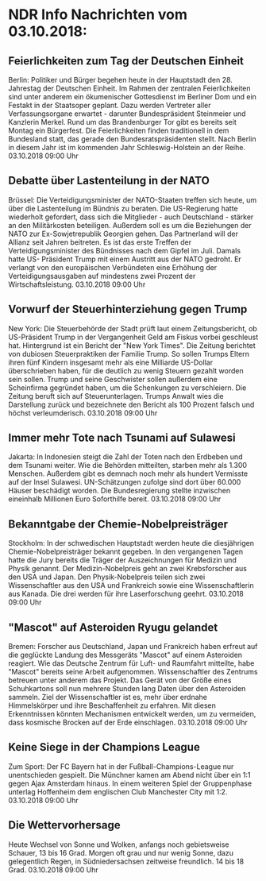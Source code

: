 # NDR Info Nachrichten vom 03.10.2018:


## Feierlichkeiten zum Tag der Deutschen Einheit
Berlin: Politiker und Bürger begehen heute in der Hauptstadt den 28. Jahrestag der Deutschen Einheit. Im Rahmen der zentralen Feierlichkeiten sind unter anderem ein ökumenischer Gottesdienst im Berliner Dom und ein Festakt in der Staatsoper geplant. Dazu werden Vertreter aller Verfassungsorgane erwartet - darunter Bundespräsident Steinmeier und Kanzlerin Merkel. Rund um das Brandenburger Tor gibt es bereits seit Montag ein Bürgerfest. Die Feierlichkeiten finden traditionell in dem Bundesland statt, das gerade den Bundesratspräsidenten stellt. Nach Berlin in diesem Jahr ist im kommenden Jahr Schleswig-Holstein an der Reihe. 03.10.2018 09:00 Uhr 

## Debatte über Lastenteilung in der NATO
Brüssel: Die Verteidigungsminister der NATO-Staaten treffen sich heute, um über die Lastenteilung im Bündnis zu beraten. Die US-Regierung hatte wiederholt gefordert, dass sich die Mitglieder - auch Deutschland - stärker an den Militärkosten beteiligen. Außerdem soll es um die Beziehungen der NATO zur Ex-Sowjetrepublik Georgien gehen. Das Partnerland will der Allianz seit Jahren beitreten. Es ist das erste Treffen der Verteidigungsminister des Bündnisses nach dem Gipfel im Juli. Damals hatte US- Präsident Trump mit einem Austritt aus der NATO gedroht. Er verlangt von den europäischen Verbündeten eine Erhöhung der Verteidigungsausgaben auf mindestens zwei Prozent der Wirtschaftsleistung. 03.10.2018 09:00 Uhr 

## Vorwurf der Steuerhinterziehung gegen Trump
New York: Die Steuerbehörde der Stadt prüft laut einem Zeitungsbericht, ob US-Präsident Trump in der Vergangenheit Geld am Fiskus vorbei geschleust hat. Hintergrund ist ein Bericht der "New York Times". Die Zeitung berichtet von dubiosen Steuerpraktiken der Familie Trump. So sollen Trumps Eltern ihren fünf Kindern insgesamt mehr als eine Milliarde US-Dollar überschrieben haben, für die deutlich zu wenig Steuern gezahlt worden sein sollen. Trump und seine Geschwister sollen außerdem eine Scheinfirma gegründet haben, um die Schenkungen zu verschleiern. Die Zeitung beruft sich auf Steuerunterlagen. Trumps Anwalt wies die Darstellung zurück und bezeichnete den Bericht als 100 Prozent falsch und höchst verleumderisch. 03.10.2018 09:00 Uhr 

## Immer mehr Tote nach Tsunami auf Sulawesi
Jakarta: In Indonesien steigt die Zahl der Toten nach den Erdbeben und dem Tsunami weiter. Wie die Behörden mitteilten, starben mehr als 1.300 Menschen. Außerdem gibt es demnach noch mehr als hundert Vermisste auf der Insel Sulawesi. UN-Schätzungen zufolge sind dort über 60.000 Häuser beschädigt worden. Die Bundesregierung stellte inzwischen eineinhalb Millionen Euro Soforthilfe bereit. 03.10.2018 09:00 Uhr 

## Bekanntgabe der Chemie-Nobelpreisträger
Stockholm: In der schwedischen Hauptstadt werden heute die diesjährigen Chemie-Nobelpreisträger bekannt gegeben. In den vergangenen Tagen hatte die Jury bereits die Träger der Auszeichnungen für Medizin und Physik genannt. Der Medizin-Nobelpreis geht an zwei Krebsforscher aus den USA und Japan. Den Physik-Nobelpreis teilen sich zwei Wissenschaftler aus den USA und Frankreich sowie eine Wissenschaftlerin aus Kanada. Die drei werden für ihre Laserforschung geehrt. 03.10.2018 09:00 Uhr 

## "Mascot" auf Asteroiden Ryugu gelandet
Bremen: Forscher aus Deutschland, Japan und Frankreich haben erfreut auf die geglückte Landung des Messgeräts "Mascot" auf einem Asteroiden reagiert. Wie das Deutsche Zentrum für Luft- und Raumfahrt mitteilte, habe "Mascot" bereits seine Arbeit aufgenommen. Wissenschaftler des Zentrums betreuen unter anderem das Projekt. Das Gerät von der Größe eines Schuhkartons soll nun mehrere Stunden lang Daten über den Asteroiden sammeln. Ziel der Wissenschaftler ist es, mehr über erdnahe Himmelskörper und ihre Beschaffenheit zu erfahren. Mit diesen Erkenntnissen könnten Mechanismen entwickelt werden, um zu vermeiden, dass kosmische Brocken auf der Erde einschlagen. 03.10.2018 09:00 Uhr 

## Keine Siege in der Champions League
Zum Sport: Der FC Bayern hat in der Fußball-Champions-League nur unentschieden gespielt. Die Münchner kamen am Abend nicht über ein 1:1 gegen Ajax Amsterdam hinaus. In einem weiteren Spiel der Gruppenphase unterlag Hoffenheim dem englischen Club Manchester City mit 1:2. 03.10.2018 09:00 Uhr 

## Die Wettervorhersage
Heute Wechsel von Sonne und Wolken, anfangs noch gebietsweise Schauer, 13 bis 16 Grad. Morgen oft grau und nur wenig Sonne, dazu gelegentlich Regen, in Südniedersachsen zeitweise freundlich. 14 bis 18 Grad. 03.10.2018 09:00 Uhr 
